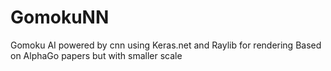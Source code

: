 # GomokuNN
Gomoku AI powered by cnn using Keras.net and Raylib for rendering
Based on AlphaGo papers but with smaller scale
